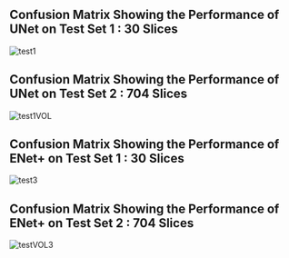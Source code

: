 
## Confusion Matrix Showing the Performance of UNet on Test Set 1 : 30 Slices
![test1](https://github.com/NaveenPaluru/Segmentation-COVID-19/blob/master/results/test1.png)


## Confusion Matrix Showing the Performance of UNet on Test Set 2 : 704 Slices
![test1VOL](https://github.com/NaveenPaluru/Segmentation-COVID-19/blob/master/results/test1VOL.png)



## Confusion Matrix Showing the Performance of ENet+ on Test Set 1 : 30 Slices
![test3](https://github.com/NaveenPaluru/Segmentation-COVID-19/blob/master/results/test3.png)


## Confusion Matrix Showing the Performance of ENet+ on Test Set 2 : 704 Slices
![testVOL3](https://github.com/NaveenPaluru/Segmentation-COVID-19/blob/master/results/testVOL3.png)

